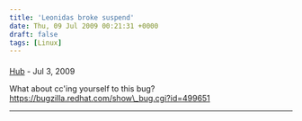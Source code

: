 ```yaml
---
title: 'Leonidas broke suspend'
date: Thu, 09 Jul 2009 00:21:31 +0000
draft: false
tags: [Linux]
---
```



#### 
[Hub](http://www.figuiere.net/hub/blog/ "hub@figuiere.net") - <time datetime="2009-07-08 21:07:42">Jul 3, 2009</time>

What about cc'ing yourself to this bug? https://bugzilla.redhat.com/show\_bug.cgi?id=499651
<hr />
